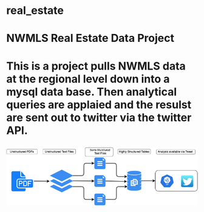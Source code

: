 # real_estate
<h1>
  NWMLS Real Estate Data Project
<h1/>

This is a project pulls NWMLS data at the regional level down into a mysql data base. Then analytical queries are applaied and the resulst are sent out to twitter via the twitter API.

![alt text](https://github.com/glstream/real_estate/blob/master/diagram/Real_estate.png)

